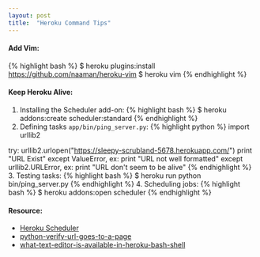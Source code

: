 ```yaml
---
layout: post
title:  "Heroku Command Tips"
---
```

#### Add Vim:
{% highlight bash %}
$ heroku plugins:install https://github.com/naaman/heroku-vim
$ heroku vim
{% endhighlight %}

#### Keep Heroku Alive:
1. Installing the Scheduler add-on:
{% highlight bash %}
$ heroku addons:create scheduler:standard
{% endhighlight %}
2. Defining tasks `app/bin/ping_server.py`:
{% highlight python %}
import urllib2

try:
    urllib2.urlopen("https://sleepy-scrubland-5678.herokuapp.com/")
    print "URL Exist"
except ValueError, ex:
    print "URL not well formatted"
except urllib2.URLError, ex:
    print "URL don't seem to be alive"
{% endhighlight %}
3. Testing tasks:
{% highlight bash %}
$ heroku run python bin/ping_server.py
{% endhighlight %}
4. Scheduling jobs:
{% highlight bash %}
$ heroku addons:open scheduler
{% endhighlight %}

#### Resource:
* [Heroku Scheduler](https://devcenter.heroku.com/articles/scheduler)
* [python-verify-url-goes-to-a-page](http://stackoverflow.com/questions/4041443/python-verify-url-goes-to-a-page)
* [what-text-editor-is-available-in-heroku-bash-shell](http://stackoverflow.com/questions/12666799/what-text-editor-is-available-in-heroku-bash-shell)